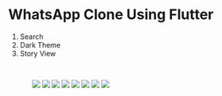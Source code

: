 # WhatsApp Clone Using Flutter

<ol>
  <li>Search</li>
  <li>Dark Theme</li>
  <li>Story View</li>
<ol>
  
  <br>


![](screenshots/whatsapp-chat-light1.png)
![](screenshots/whatsapp-chat-image1.png)
![](screenshots/whatsapp-status-light1.png)
![](screenshots/whatsapp-calls-light1.png)
![](screenshots/whatsapp-settings-light1.png)
![](screenshots/whatsapp-theme-light1.png)
![](screenshots/whatsapp-theme-dialog-light1.png)
![](screenshots/whatsapp-chat-dark1.png)

